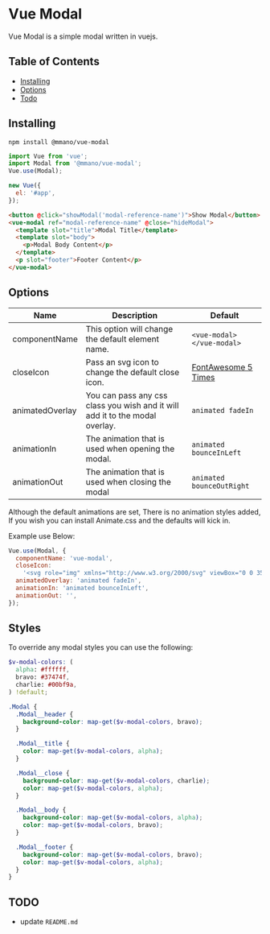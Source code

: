# Vue Modal

Vue Modal is a simple modal written in vuejs.

## Table of Contents

- [Installing](#installing)
- [Options](#options)
- [Todo](#todo)

## Installing

`npm install @mmano/vue-modal`

```javascript
import Vue from 'vue';
import Modal from '@mmano/vue-modal';
Vue.use(Modal);

new Vue({
  el: '#app',
});
```

```html
<button @click="showModal('modal-reference-name')">Show Modal</button>
<vue-modal ref="modal-reference-name" @close="hideModal">
  <template slot="title">Modal Title</template>
  <template slot="body">
    <p>Modal Body Content</p>
  </template>
  <p slot="footer">Footer Content</p>
</vue-modal>
```

## Options

| Name            | Description                                                                  | Default                                                                        |
| --------------- | ---------------------------------------------------------------------------- | ------------------------------------------------------------------------------ |
| componentName   | This option will change the default element name.                            | `<vue-modal></vue-modal>`                                                      |
| closeIcon       | Pass an svg icon to change the default close icon.                           | [FontAwesome 5 Times](https://fontawesome.com/icons/times?style=solid&from=io) |
| animatedOverlay | You can pass any css class you wish and it will add it to the modal overlay. | `animated fadeIn`                                                              |
| animationIn     | The animation that is used when opening the modal.                           | `animated bounceInLeft`                                                        |
| animationOut    | The animation that is used when closing the modal                            | `animated bounceOutRight`                                                      |

Although the default animations are set, There is no animation styles added, If you wish you can install Animate.css and the defaults will kick in.

Example use Below:

```javascript
Vue.use(Modal, {
  componentName: 'vue-modal',
  closeIcon:
    '<svg role="img" xmlns="http://www.w3.org/2000/svg" viewBox="0 0 352 512"><path fill="currentColor" d="M242.72 256l100.07-100.07c12.28-12.28 12.28-32.19 0-44.48l-22.24-22.24c-12.28-12.28-32.19-12.28-44.48 0L176 189.28 75.93 89.21c-12.28-12.28-32.19-12.28-44.48 0L9.21 111.45c-12.28 12.28-12.28 32.19 0 44.48L109.28 256 9.21 356.07c-12.28 12.28-12.28 32.19 0 44.48l22.24 22.24c12.28 12.28 32.2 12.28 44.48 0L176 322.72l100.07 100.07c12.28 12.28 32.2 12.28 44.48 0l22.24-22.24c12.28-12.28 12.28-32.19 0-44.48L242.72 256z"/></svg>',
  animatedOverlay: 'animated fadeIn',
  animationIn: 'animated bounceInLeft',
  animationOut: '',
});
```

## Styles

To override any modal styles you can use the following:

```scss
$v-modal-colors: (
  alpha: #ffffff,
  bravo: #37474f,
  charlie: #00bf9a,
) !default;

.Modal {
  .Modal__header {
    background-color: map-get($v-modal-colors, bravo);
  }

  .Modal__title {
    color: map-get($v-modal-colors, alpha);
  }

  .Modal__close {
    background-color: map-get($v-modal-colors, charlie);
    color: map-get($v-modal-colors, alpha);
  }

  .Modal__body {
    background-color: map-get($v-modal-colors, alpha);
    color: map-get($v-modal-colors, bravo);
  }

  .Modal__footer {
    background-color: map-get($v-modal-colors, bravo);
    color: map-get($v-modal-colors, alpha);
  }
}
```

## TODO

- update `README.md`
